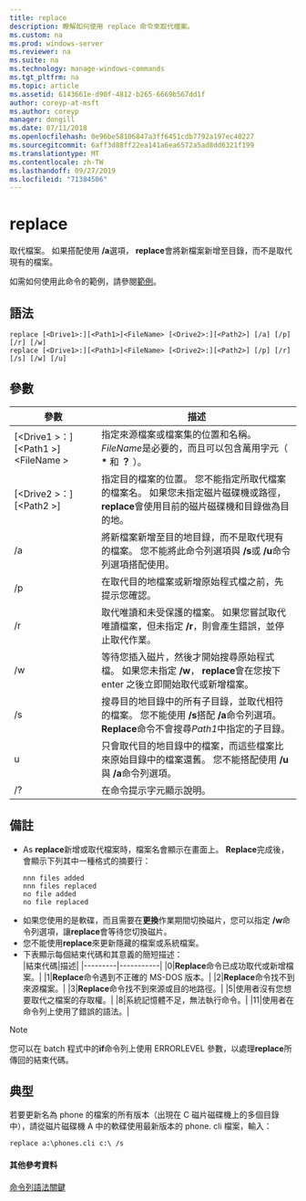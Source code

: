 ```yaml
---
title: replace
description: 瞭解如何使用 replace 命令來取代檔案。
ms.custom: na
ms.prod: windows-server
ms.reviewer: na
ms.suite: na
ms.technology: manage-windows-commands
ms.tgt_pltfrm: na
ms.topic: article
ms.assetid: 6143661e-d90f-4812-b265-6669b567dd1f
author: coreyp-at-msft
ms.author: coreyp
manager: dongill
ms.date: 07/11/2018
ms.openlocfilehash: 0e96be58106847a3ff6451cdb7792a197ec40227
ms.sourcegitcommit: 6aff3d88ff22ea141a6ea6572a5ad8dd6321f199
ms.translationtype: MT
ms.contentlocale: zh-TW
ms.lasthandoff: 09/27/2019
ms.locfileid: "71384506"
---
```

# <a name="replace"></a>replace



取代檔案。 如果搭配使用 **/a**選項， **replace**會將新檔案新增至目錄，而不是取代現有的檔案。

如需如何使用此命令的範例，請參閱[範例](#BKMK_examples)。

## <a name="syntax"></a>語法

```
replace [<Drive1>:][<Path1>]<FileName> [<Drive2>:][<Path2>] [/a] [/p] [/r] [/w] 
replace [<Drive1>:][<Path1>]<FileName> [<Drive2>:][<Path2>] [/p] [/r] [/s] [/w] [/u] 
```

## <a name="parameters"></a>參數

|參數|描述|
|---------|-----------|
|[\<Drive1 >：][\<Path1 >] \<FileName >|指定來源檔案或檔案集的位置和名稱。 *FileName*是必要的，而且可以包含萬用字元（ **&#42;** 和 **？** ）。|
|[\<Drive2 >：][\<Path2 >]|指定目的檔案的位置。 您不能指定所取代檔案的檔案名。 如果您未指定磁片磁碟機或路徑， **replace**會使用目前的磁片磁碟機和目錄做為目的地。|
|/a|將新檔案新增至目的地目錄，而不是取代現有的檔案。 您不能將此命令列選項與 **/s**或 **/u**命令列選項搭配使用。|
|/p|在取代目的地檔案或新增原始程式檔之前，先提示您確認。|
|/r|取代唯讀和未受保護的檔案。 如果您嘗試取代唯讀檔案，但未指定 **/r**，則會產生錯誤，並停止取代作業。|
|/w|等待您插入磁片，然後才開始搜尋原始程式檔。 如果您未指定 **/w**， **replace**會在您按下 enter 之後立即開始取代或新增檔案。|
|/s|搜尋目的地目錄中的所有子目錄，並取代相符的檔案。 您不能使用 **/s**搭配 **/a**命令列選項。 **Replace**命令不會搜尋*Path1*中指定的子目錄。|
|u|只會取代目的地目錄中的檔案，而這些檔案比來原始目錄中的檔案還舊。 您不能搭配使用 **/u**與 **/a**命令列選項。|
|/?|在命令提示字元顯示說明。|

## <a name="remarks"></a>備註

- As **replace**新增或取代檔案時，檔案名會顯示在畫面上。 **Replace**完成後，會顯示下列其中一種格式的摘要行：  
  ```
  nnn files added
  nnn files replaced
  no file added
  no file replaced
  ```  
- 如果您使用的是軟碟，而且需要在**更換**作業期間切換磁片，您可以指定 **/w**命令列選項，讓**replace**會等待您切換磁片。
- 您不能使用**replace**來更新隱藏的檔案或系統檔案。
- 下表顯示每個結束代碼和其意義的簡短描述：  
  |結束代碼|描述|
  |---------|-----------|
  |0|**Replace**命令已成功取代或新增檔案。|
  |1|**Replace**命令遇到不正確的 MS-DOS 版本。|
  |2|**Replace**命令找不到來源檔案。|
  |3|**Replace**命令找不到來源或目的地路徑。|
  |5|使用者沒有您想要取代之檔案的存取權。|
  |8|系統記憶體不足，無法執行命令。|
  |11|使用者在命令列上使用了錯誤的語法。|

> [!NOTE]
> 您可以在 batch 程式中的**if**命令列上使用 ERRORLEVEL 參數，以處理**replace**所傳回的結束代碼。

## <a name="BKMK_examples"></a>典型

若要更新名為 phone 的檔案的所有版本（出現在 C 磁片磁碟機上的多個目錄中），請從磁片磁碟機 A 中的軟碟使用最新版本的 phone. cli 檔案，輸入：

`replace a:\phones.cli c:\ /s`

#### <a name="additional-references"></a>其他參考資料

[命令列語法關鍵](command-line-syntax-key.md)